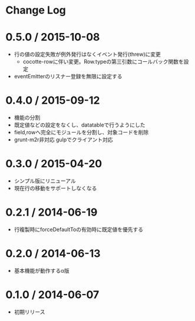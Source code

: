 # Change Log

0.5.0 / 2015-10-08
===================

  * 行の値の設定失敗が例外発行はなくイベント発行(threw)に変更
    * cocotte-rowに伴い変更。Row.typeの第三引数にコールバック関数を設定
  * eventEmitterのリスナー登録を無限に設定する

0.4.0 / 2015-09-12
===================

  * 機能の分割
  * 既定値などの設定をなくし、datatableで行うようにした
  * field,rowへ完全にモジュールを分割し、対象コードを削除
  * grunt-m2r非対応 gulpでクライアント対応

0.3.0 / 2015-04-20
===================

  * シンプル版にリニューアル
  * 現在行の移動をサポートしなくなる

0.2.1 / 2014-06-19
===================

  * 行複製時にforceDefaultToの有効時に既定値を優先する

0.2.0 / 2014-06-13
===================

  * 基本機能が動作するα版

0.1.0 / 2014-06-07
===================

  * 初期リリース